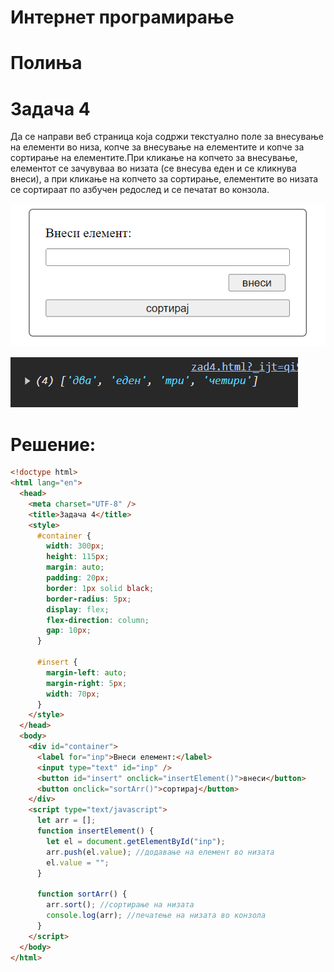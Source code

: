 # Интернет програмирање

# Полиња

# Задача 4

Да се направи веб страница која содржи текстуално поле за внесување на елементи во низа, копче за внесување на елементите
и копче за сортирање на елементите.При кликање на копчето за внесување, елементот се зачувуваа во низата (се внесува еден
и се кликнува внеси), а при кликање на копчето за сортирање, елементите во низата се сортираат по азбучен редослед и се печатат во конзола.

![IMAGE](images/Screenshot_1.png)

![IMAGE](images/Screenshot_2.png)

# Решение:

```html
<!doctype html>
<html lang="en">
  <head>
    <meta charset="UTF-8" />
    <title>Задача 4</title>
    <style>
      #container {
        width: 300px;
        height: 115px;
        margin: auto;
        padding: 20px;
        border: 1px solid black;
        border-radius: 5px;
        display: flex;
        flex-direction: column;
        gap: 10px;
      }

      #insert {
        margin-left: auto;
        margin-right: 5px;
        width: 70px;
      }
    </style>
  </head>
  <body>
    <div id="container">
      <label for="inp">Внеси елемент:</label>
      <input type="text" id="inp" />
      <button id="insert" onclick="insertElement()">внеси</button>
      <button onclick="sortArr()">сортирај</button>
    </div>
    <script type="text/javascript">
      let arr = [];
      function insertElement() {
        let el = document.getElementById("inp");
        arr.push(el.value); //додавање на елемент во низата
        el.value = "";
      }

      function sortArr() {
        arr.sort(); //сортирање на низата
        console.log(arr); //печатење на низата во конзола
      }
    </script>
  </body>
</html>
```
